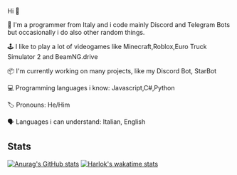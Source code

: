 Hi 👋

👥 I'm a programmer from Italy and i code mainly Discord and Telegram Bots but occasionally i do also other random things.

🕹 I like to play a lot of videogames like Minecraft,Roblox,Euro Truck Simulator 2 and BeamNG.drive

📦 I'm currently working on many projects, like my Discord Bot, StarBot

💻 Programming languages i know: Javascript,C#,Python

🏷 Pronouns: He/Him

🗣 Languages i can understand: Italian, English

## Stats
[![Anurag's GitHub stats](https://github-readme-stats.vercel.app/api?username=AlexDiego123&show_icons=true&theme=github_dark)](https://github.com/anuraghazra/github-readme-stats) [![Harlok's wakatime stats](https://github-readme-stats.vercel.app/api/wakatime?username=AlexDiego123&show_icons=true&theme=github_dark)](https://github.com/anuraghazra/github-readme-stats)
